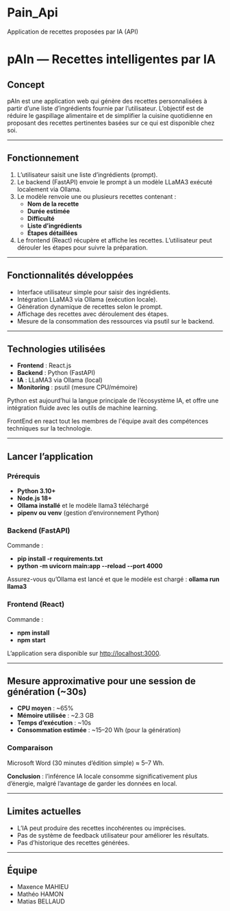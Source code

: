# Pain_Api
Application de recettes proposées par IA (API)
# pAIn — Recettes intelligentes par IA

## Concept
pAIn est une application web qui génère des recettes personnalisées à partir d’une liste d’ingrédients fournie par l’utilisateur. L’objectif est de réduire le gaspillage alimentaire et de simplifier la cuisine quotidienne en proposant des recettes pertinentes basées sur ce qui est disponible chez soi.

---

## Fonctionnement
1. L’utilisateur saisit une liste d’ingrédients (prompt).
2. Le backend (FastAPI) envoie le prompt à un modèle LLaMA3 exécuté localement via Ollama.
3. Le modèle renvoie une ou plusieurs recettes contenant :
   - **Nom de la recette**
   - **Durée estimée**
   - **Difficulté**
   - **Liste d’ingrédients**
   - **Étapes détaillées**
4. Le frontend (React) récupère et affiche les recettes. L’utilisateur peut dérouler les étapes pour suivre la préparation.

---

## Fonctionnalités développées
- Interface utilisateur simple pour saisir des ingrédients.
- Intégration LLaMA3 via Ollama (exécution locale).
- Génération dynamique de recettes selon le prompt.
- Affichage des recettes avec déroulement des étapes.
- Mesure de la consommation des ressources via psutil sur le backend.

---

## Technologies utilisées
- **Frontend** : React.js
- **Backend** : Python (FastAPI) 
- **IA** : LLaMA3 via Ollama (local)
- **Monitoring** : psutil (mesure CPU/mémoire)

Python est aujourd’hui la langue principale de l’écosystème IA, et offre une intégration fluide avec les outils de machine learning.

FrontEnd en react tout les membres de l'équipe avait des compétences techniques sur la technologie.

---

## Lancer l’application

### Prérequis
- **Python 3.10+**
- **Node.js 18+**
- **Ollama installé** et le modèle llama3 téléchargé
- **pipenv ou venv** (gestion d’environnement Python)

### Backend (FastAPI)
Commande : 
- **pip install -r requirements.txt**
- **python -m uvicorn main:app --reload --port 4000**

Assurez-vous qu’Ollama est lancé et que le modèle est chargé : **ollama run llama3**

### Frontend (React)
Commande : 
- **npm install**
- **npm start**

L’application sera disponible sur [http://localhost:3000](http://localhost:3000).

---

## Mesure approximative pour une session de génération (~30s)
- **CPU moyen** : ~65%
- **Mémoire utilisée** : ~2.3 GB
- **Temps d’exécution** : ~10s
- **Consommation estimée** : ~15–20 Wh (pour la génération)

### Comparaison
Microsoft Word (30 minutes d’édition simple) ≈ 5–7 Wh.  

**Conclusion** : l’inférence IA locale consomme significativement plus d’énergie, malgré l’avantage de garder les données en local.

---

## Limites actuelles
- L’IA peut produire des recettes incohérentes ou imprécises.
- Pas de système de feedback utilisateur pour améliorer les résultats.
- Pas d’historique des recettes générées.

---

## Équipe
- Maxence MAHIEU
- Mathéo HAMON
- Matias BELLAUD